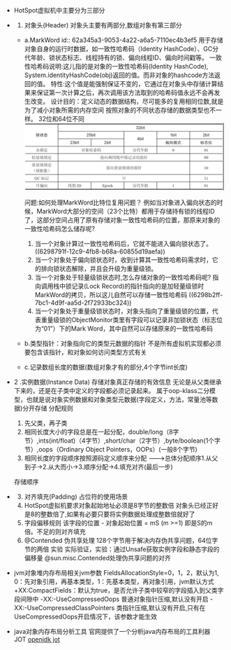 - HotSpot虚拟机中主要分为三部分
- 1. 对象头(Header)
  对象头主要有两部分,数组对象有第三部分
	- a.MarkWord
	  id:: 62a345a3-9053-4a22-a6a5-7110ec4b3ef5
	  用于存储对象自身的运行时数据，如一致性哈希码（Identity HashCode）、GC分代年龄、锁状态标志、线程持有的锁、偏向线程ID、偏向时间戳等。
	  一致性哈希码说明:这儿指的是对象的一致性哈希码(Identity HashCode),
	  System.identityHashCode(obj)返回的值。而非对象的hashcode方法返回的值。
	  特性:这个值是能强制保证不变的，它通过在对象头中存储计算结果来保证第一次计算之后，再次调用该方法取到的哈希码值永远不会再发生改变。
	  设计目的：定义动态的数据结构，尽可能多的复用相同位数,就是为了减小对象所需的内存空间
	  按照对象的不同状态存储的数据类型也不一样。
	  32位和64位不同
	  ![32位虚拟机对象头MarkWord.png](../assets/截屏2022-06-02_下午9.11.26_1654175648260_0.png)
	  
	  问题:如何处理MarkWord比特位复用问题？
	  例如当对象进入偏向状态的时候，MarkWord大部分的空间（23个比特）都用于存储持有锁的线程ID了，这部分空间占用了原有存储对象一致性哈希码的位置，那原来对象的一致性哈希码怎么储存呢?
	  1. 当一个对象计算过一致性哈希码后，它就不能进入偏向锁状态了。 ((6298791f-12c9-4fb8-b68a-60855d19aefa)) 
	  2. 当一个对象处于偏向锁状态时，收到计算其一致性哈希码需求时，它的排向锁状态解除，并且会升级为重量级锁。
	  3. 当一个对象处于轻量级锁状态时,怎么存储对象的一致性哈希码呢?
	  指向调用栈中锁记录(Lock Record)的指针指向的是加轻量级锁时MarkWord的拷贝，所以这儿自然可以存储一致性哈希码 ((6298b2ff-7bc1-4d9f-aa5d-2f72933bc324))
	  4. 当一个对象处于重量级锁状态时，对象头指向了重量级锁的位置，代表重量级锁的ObjectMonitor类里有字段可以记录非加锁状态（标志位为“01”）下的Mark Word，其中自然可以存储原来的一致性哈希码
	- b.类型指针：对象指向它的类型元数据的指针
	  不是所有虚拟机实现都必须要包含该指针，和对象如何访问类型方式有关
	- c.记录数组长度的数据(数组对象才有的部分,4个字节int长度)
- 2 .实例数据(Instance Data)
  存储对象真正存储的有效信息
  无论是从父类继承下来的，还是在子类中定义的字段都必须记录起来。
  属于oop-klass二分模型，也就是说对象实例数据和对象类型元数据(字段定义，方法，常量池等数据)分开存储
  分配规则
  1. 先父类，再子类
  2. 相同长度大小的字段总是在一起分配，double/long（8字节）,ints(int/float)（4字节）,short/char（2字节）,byte/boolean(1个字节）,oops（Ordinary Object Pointers，OOPs）(一般8个字节)
  3. 相同长度的字段顺序按照源码定义顺序来分配
  --->总体分配顺序1.从父到子->2.从大而小->3.顺序分配->4.填充对齐(最后一步)
   
  存储顺序
- 3. 对齐填充(Padding)
  占位符的使用场景
  1. HotSpot虚拟机要求对象起始地址必须是8字节的整数倍
  对象头已经正好是8的整数倍了,如果有必要只要将实例数据处理成整数倍就好了
  2. 字段偏移规则
  该字段的位置 - 对象起始位置 = mS (m >=1) 即是S的m倍。不足的则对齐填充
  3. @Contended 伪共享处理
  128个字节用于解决内存伪共享问题，64位字节的两倍
  实验
  实际验证，实验：通过Unsafe获取实例字段和静态字段的偏移量
  @sun.misc.Contended处理伪共享问题的对齐
- jvm对象堆内存布局相关jvm参数
  FieldsAllocationStyle=0，1，2，默认为1,  0：先对象引用，再基本类型，1：先基本类型，再对象引用，jvm默认方式
  +XX:CompactFields：默认为true，是否允许子类中较窄的字段插入到父类字段间隙中
  -XX:-UseCompressedOops 普通对象指针压缩,默认没有开启
  -XX:-UseCompressedClassPointers 类指针压缩,默认没有开启,只有在UseCompressedOops开启情况下，该参数才能生效
- java对象内存布局分析工具
  官网提供了一个分析java内存布局的工具利器 JOT
  [openjdk jot](http://openjdk.java.net/projects/code-tools/jol/)